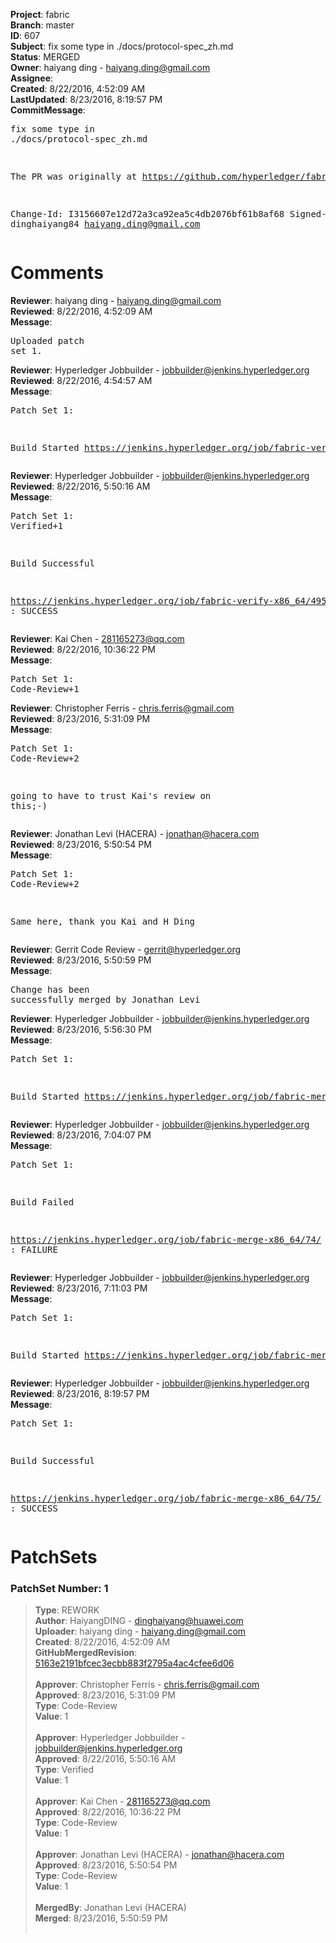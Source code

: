 <strong>Project</strong>: fabric<br><strong>Branch</strong>: master<br><strong>ID</strong>: 607<br><strong>Subject</strong>: fix some type in ./docs/protocol-spec_zh.md<br><strong>Status</strong>: MERGED<br><strong>Owner</strong>: haiyang ding - haiyang.ding@gmail.com<br><strong>Assignee</strong>:<br><strong>Created</strong>: 8/22/2016, 4:52:09 AM<br><strong>LastUpdated</strong>: 8/23/2016, 8:19:57 PM<br><strong>CommitMessage</strong>:<br><pre>fix some type in ./docs/protocol-spec_zh.md

The PR was originally at https://github.com/hyperledger/fabric/pull/2331:wq

Change-Id: I3156607e12d72a3ca92ea5c4db2076bf61b8af68
Signed-off-by: dinghaiyang84 <haiyang.ding@gmail.com>
</pre><h1>Comments</h1><strong>Reviewer</strong>: haiyang ding - haiyang.ding@gmail.com<br><strong>Reviewed</strong>: 8/22/2016, 4:52:09 AM<br><strong>Message</strong>: <pre>Uploaded patch set 1.</pre><strong>Reviewer</strong>: Hyperledger Jobbuilder - jobbuilder@jenkins.hyperledger.org<br><strong>Reviewed</strong>: 8/22/2016, 4:54:57 AM<br><strong>Message</strong>: <pre>Patch Set 1:

Build Started https://jenkins.hyperledger.org/job/fabric-verify-x86_64/495/</pre><strong>Reviewer</strong>: Hyperledger Jobbuilder - jobbuilder@jenkins.hyperledger.org<br><strong>Reviewed</strong>: 8/22/2016, 5:50:16 AM<br><strong>Message</strong>: <pre>Patch Set 1: Verified+1

Build Successful 

https://jenkins.hyperledger.org/job/fabric-verify-x86_64/495/ : SUCCESS</pre><strong>Reviewer</strong>: Kai Chen - 281165273@qq.com<br><strong>Reviewed</strong>: 8/22/2016, 10:36:22 PM<br><strong>Message</strong>: <pre>Patch Set 1: Code-Review+1</pre><strong>Reviewer</strong>: Christopher Ferris - chris.ferris@gmail.com<br><strong>Reviewed</strong>: 8/23/2016, 5:31:09 PM<br><strong>Message</strong>: <pre>Patch Set 1: Code-Review+2

going to have to trust Kai's review on this;-)</pre><strong>Reviewer</strong>: Jonathan Levi (HACERA) - jonathan@hacera.com<br><strong>Reviewed</strong>: 8/23/2016, 5:50:54 PM<br><strong>Message</strong>: <pre>Patch Set 1: Code-Review+2

Same here, thank you Kai and H Ding</pre><strong>Reviewer</strong>: Gerrit Code Review - gerrit@hyperledger.org<br><strong>Reviewed</strong>: 8/23/2016, 5:50:59 PM<br><strong>Message</strong>: <pre>Change has been successfully merged by Jonathan Levi</pre><strong>Reviewer</strong>: Hyperledger Jobbuilder - jobbuilder@jenkins.hyperledger.org<br><strong>Reviewed</strong>: 8/23/2016, 5:56:30 PM<br><strong>Message</strong>: <pre>Patch Set 1:

Build Started https://jenkins.hyperledger.org/job/fabric-merge-x86_64/74/</pre><strong>Reviewer</strong>: Hyperledger Jobbuilder - jobbuilder@jenkins.hyperledger.org<br><strong>Reviewed</strong>: 8/23/2016, 7:04:07 PM<br><strong>Message</strong>: <pre>Patch Set 1:

Build Failed 

https://jenkins.hyperledger.org/job/fabric-merge-x86_64/74/ : FAILURE</pre><strong>Reviewer</strong>: Hyperledger Jobbuilder - jobbuilder@jenkins.hyperledger.org<br><strong>Reviewed</strong>: 8/23/2016, 7:11:03 PM<br><strong>Message</strong>: <pre>Patch Set 1:

Build Started https://jenkins.hyperledger.org/job/fabric-merge-x86_64/75/</pre><strong>Reviewer</strong>: Hyperledger Jobbuilder - jobbuilder@jenkins.hyperledger.org<br><strong>Reviewed</strong>: 8/23/2016, 8:19:57 PM<br><strong>Message</strong>: <pre>Patch Set 1:

Build Successful 

https://jenkins.hyperledger.org/job/fabric-merge-x86_64/75/ : SUCCESS</pre><h1>PatchSets</h1><h3>PatchSet Number: 1</h3><blockquote><strong>Type</strong>: REWORK<br><strong>Author</strong>: HaiyangDING - dinghaiyang@huawei.com<br><strong>Uploader</strong>: haiyang ding - haiyang.ding@gmail.com<br><strong>Created</strong>: 8/22/2016, 4:52:09 AM<br><strong>GitHubMergedRevision</strong>: [5163e2191bfcec3ecbb883f2795a4ac4cfee6d06](https://github.com/hyperledger/fabric/commit/5163e2191bfcec3ecbb883f2795a4ac4cfee6d06)<br><br><strong>Approver</strong>: Christopher Ferris - chris.ferris@gmail.com<br><strong>Approved</strong>: 8/23/2016, 5:31:09 PM<br><strong>Type</strong>: Code-Review<br><strong>Value</strong>: 1<br><br><strong>Approver</strong>: Hyperledger Jobbuilder - jobbuilder@jenkins.hyperledger.org<br><strong>Approved</strong>: 8/22/2016, 5:50:16 AM<br><strong>Type</strong>: Verified<br><strong>Value</strong>: 1<br><br><strong>Approver</strong>: Kai Chen - 281165273@qq.com<br><strong>Approved</strong>: 8/22/2016, 10:36:22 PM<br><strong>Type</strong>: Code-Review<br><strong>Value</strong>: 1<br><br><strong>Approver</strong>: Jonathan Levi (HACERA) - jonathan@hacera.com<br><strong>Approved</strong>: 8/23/2016, 5:50:54 PM<br><strong>Type</strong>: Code-Review<br><strong>Value</strong>: 1<br><br><strong>MergedBy</strong>: Jonathan Levi (HACERA)<br><strong>Merged</strong>: 8/23/2016, 5:50:59 PM<br><br></blockquote>